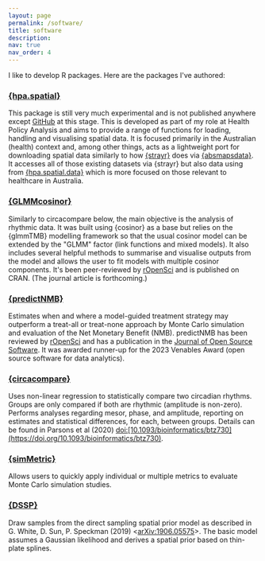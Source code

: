 ```yaml
---
layout: page
permalink: /software/
title: software
description: 
nav: true
nav_order: 4
---
```


I like to develop R packages. Here are the packages I've authored:

### [{hpa.spatial}](https://healthpolicyanalysis.github.io/hpa.spatial)

This package is still very much experimental and is not published anywhere except [GitHub](https://github.com/healthpolicyanalysis/hpa.spatial) at this stage. This is developed as part of my role at Health Policy Analysis and aims to provide a range of functions for loading, handling and visualising spatial data. It is focused primarily in the Australian (health) context and, among other things, acts as a lightweight port for downloading spatial data similarly to how [{strayr}](https://runapp-aus.github.io/strayr/) does via [{absmapsdata}](https://github.com/wfmackey/absmapsdata). It accesses all of those existing datasets via {strayr} but also data using from [{hpa.spatial.data}](https://github.com/healthpolicyanalysis/hpa.spatial.data) which is more focused on those relevant to healthcare in Australia.


### [{GLMMcosinor}](https://docs.ropensci.org/GLMMcosinor/)

Similarly to circacompare below, the main objective is the analysis of rhythmic data. It was built using {cosinor} as a base but relies on the {glmmTMB} modelling framework so that the usual cosinor model can be extended by the "GLMM" factor (link functions and mixed models). It also includes several helpful methods to summarise and visualise outputs from the model and allows the user to fit models with multiple cosinor components. It's been peer-reviewed by [rOpenSci](https://docs.ropensci.org/GLMMcosinor/) and is published on CRAN. (The journal article is forthcoming.)

### [{predictNMB}](https://docs.ropensci.org/predictNMB/)

Estimates when and where a model-guided treatment strategy may outperform a treat-all or treat-none approach by Monte Carlo simulation and evaluation of the Net Monetary Benefit (NMB). predictNMB has been reviewed by [rOpenSci](https://docs.ropensci.org/predictNMB/) and has a publication in the [Journal of Open Source Software](https://doi.org/10.21105/joss.05328). It was awarded runner-up for the 2023 Venables Award (open source software for data analytics).

### [{circacompare}](https://cran.r-project.org/web/packages/circacompare/index.html)

Uses non-linear regression to statistically compare two circadian rhythms. Groups are only compared if both are rhythmic (amplitude is non-zero). Performs analyses regarding mesor, phase, and amplitude, reporting on estimates and statistical differences, for each, between groups. Details can be found in Parsons et al (2020) <doi:[10.1093/bioinformatics/btz730](https://doi.org/10.1093/bioinformatics/btz730)>.

### [{simMetric}](https://cran.r-project.org/web/packages/simMetric/index.html)

Allows users to quickly apply individual or multiple metrics to evaluate Monte Carlo simulation studies.

### [{DSSP}](https://cran.r-project.org/web/packages/DSSP/index.html)

Draw samples from the direct sampling spatial prior model as described in G. White, D. Sun, P. Speckman (2019) <[arXiv:1906.05575](https://arxiv.org/abs/1906.05575)>. The basic model assumes a Gaussian likelihood and derives a spatial prior based on thin-plate splines.
